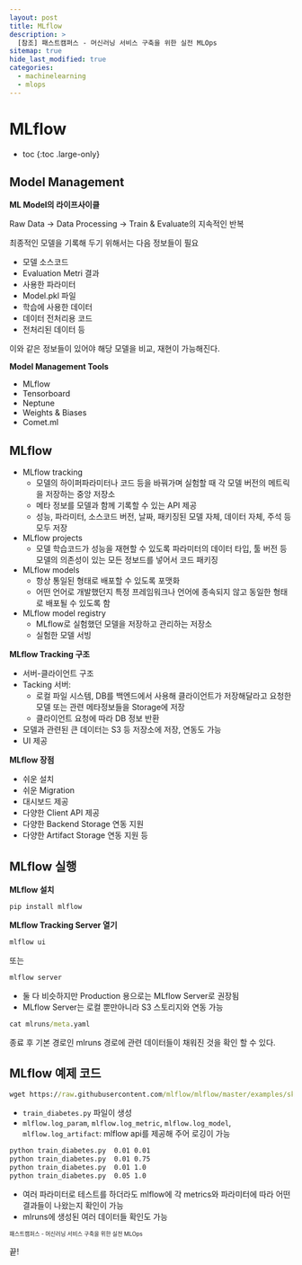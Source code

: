 ```yaml
---
layout: post
title: MLflow
description: >
  [참조] 패스트캠퍼스 - 머신러닝 서비스 구축을 위한 실전 MLOps
sitemap: true
hide_last_modified: true
categories:
  - machinelearning
  - mlops
---
```


# MLflow

* toc
{:toc .large-only}

## Model Management

**ML Model의 라이프사이클**

Raw Data -> Data Processing -> Train & Evaluate의 지속적인 반복

최종적인 모델을 기록해 두기 위해서는 다음 정보들이 필요

- 모델 소스코드
- Evaluation Metri 결과
- 사용한 파라미터
- Model.pkl 파일
- 학습에 사용한 데이터
- 데이터 전처리용 코드
- 전처리된 데이터 등

이와 같은 정보들이 있어야 해당 모델을 비교, 재현이 가능해진다.

**Model Management Tools**

- MLflow
- Tensorboard
- Neptune
- Weights & Biases
- Comet.ml

## MLflow

- MLflow tracking
  - 모델의 하이퍼파라미터나 코드 등을 바꿔가며 실험할 때 각 모델 버전의 메트릭을 저장하는 중앙 저장소
  - 메타 정보를 모델과 함께 기록할 수 있는 API 제공
  - 성능, 파라미터, 소스코드 버전, 날짜, 패키징된 모델 자체, 데이터 자체, 주석 등 모두 저장
- MLflow projects
  - 모델 학습코드가 성능을 재현할 수 있도록 파라미터의 데이터 타입, 툴 버전 등 모델의 의존성이 있는 모든 정보드를 넣어서 코드 패키징
- MLflow models
  - 항상 통일된 형태로 배포할 수 있도록 포맷화
  - 어떤 언어로 개발했던지 특정 프레임워크나 언어에 종속되지 않고 동일한 형태로 배포될 수 있도록 함
- MLflow model registry
  - MLflow로 실험했던 모델을 저장하고 관리하는 저장소
  - 실험한 모델 서빙

**MLflow Tracking 구조**

- 서버-클라이언트 구조
- Tacking 서버:
  - 로컬 파일 시스템, DB를 백엔드에서 사용해 클라이언트가 저장해달라고 요청한 모델 또는 관련 메타정보들을 Storage에 저장
  - 클라이언트 요청에 따라 DB 정보 반환
- 모델과 관련된 큰 데이터는 S3 등 저장소에 저장, 연동도 가능
- UI 제공

**MLflow 장점**

- 쉬운 설치
- 쉬운 Migration
- 대시보드 제공
- 다양한 Client API 제공
- 다양한 Backend Storage 연동 지원
- 다양한 Artifact Storage 연동 지원 등

## MLflow 실행

**MLflow 설치**

```cmd
pip install mlflow
```

**MLflow Tracking Server 열기**

```cmd
mlflow ui
```

또는 

```cmd
mlflow server
```

- 둘 다 비슷하지만 Production 용으로는 MLflow Server로 권장됨
- MLflow Server는 로컬 뿐만아니라 S3 스토리지와 연동 가능

```cmd
cat mlruns/meta.yaml
```
종료 후 기본 경로인 mlruns 경로에 관련 데이터들이 채워진 것을 확인 할 수 있다.

## MLflow 예제 코드

```cmd
wget https://raw.githubusercontent.com/mlflow/mlflow/master/examples/sklearn_elasticnet_diabetes/linux/train_diabetes.py
```

- `train_diabetes.py` 파일이 생성
- `mlflow.log_param`, `mlflow.log_metric`, `mlflow.log_model`, `mlflow.log_artifact`: mlflow api를 제공해 주어 로깅이 가능

```cmd
python train_diabetes.py  0.01 0.01
python train_diabetes.py  0.01 0.75
python train_diabetes.py  0.01 1.0
python train_diabetes.py  0.05 1.0
```

- 여러 파라미터로 테스트를 하더라도 mlflow에 각 metrics와 파라미터에 따라 어떤 결과들이 나왔는지 확인이 가능
- mlruns에 생성된 여러 데이터들 확인도 가능












<span style="font-size:70%">패스트캠퍼스 - 머신러닝 서비스 구축을 위한 실전 MLOps

끝!
